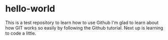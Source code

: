 # hello-world
This is a test repository to learn how to use Github
I'm glad to learn about how GIT works so easily by following the Github tutorial.
Next up is learning to code a little.
